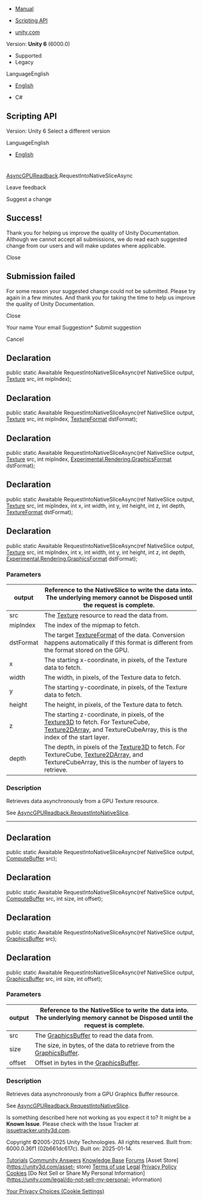 [ ]()

  * [Manual](../Manual/index.html)
  * [Scripting API](../ScriptReference/index.html)

  * [unity.com](https://unity.com/)

Version: **Unity 6** (6000.0)

  * Supported
  * Legacy

LanguageEnglish

  * [English]()

  * C#

[ ](https://docs.unity3d.com)

## Scripting API

Version: Unity 6 Select a different version

LanguageEnglish

  * [English]()

#
[AsyncGPUReadback](Rendering.AsyncGPUReadback.html).RequestIntoNativeSliceAsync

Leave feedback

Suggest a change

## Success!

Thank you for helping us improve the quality of Unity Documentation. Although
we cannot accept all submissions, we do read each suggested change from our
users and will make updates where applicable.

Close

## Submission failed

For some reason your suggested change could not be submitted. Please <a>try
again</a> in a few minutes. And thank you for taking the time to help us
improve the quality of Unity Documentation.

Close

Your name Your email Suggestion* Submit suggestion

Cancel

[ ]()

## Declaration

public static Awaitable<AsyncGPUReadbackRequest>
RequestIntoNativeSliceAsync(ref NativeSlice<T> output, [Texture](Texture.html)
src, int mipIndex);

## Declaration

public static Awaitable<AsyncGPUReadbackRequest>
RequestIntoNativeSliceAsync(ref NativeSlice<T> output, [Texture](Texture.html)
src, int mipIndex, [TextureFormat](TextureFormat.html) dstFormat);

## Declaration

public static Awaitable<AsyncGPUReadbackRequest>
RequestIntoNativeSliceAsync(ref NativeSlice<T> output, [Texture](Texture.html)
src, int mipIndex,
[Experimental.Rendering.GraphicsFormat](Experimental.Rendering.GraphicsFormat.html)
dstFormat);

## Declaration

public static Awaitable<AsyncGPUReadbackRequest>
RequestIntoNativeSliceAsync(ref NativeSlice<T> output, [Texture](Texture.html)
src, int mipIndex, int x, int width, int y, int height, int z, int depth,
[TextureFormat](TextureFormat.html) dstFormat);

## Declaration

public static Awaitable<AsyncGPUReadbackRequest>
RequestIntoNativeSliceAsync(ref NativeSlice<T> output, [Texture](Texture.html)
src, int mipIndex, int x, int width, int y, int height, int z, int depth,
[Experimental.Rendering.GraphicsFormat](Experimental.Rendering.GraphicsFormat.html)
dstFormat);

### Parameters

output | Reference to the NativeSlice to write the data into. The underlying memory cannot be Disposed until the request is complete.  
---|---  
src | The [Texture](Texture.html) resource to read the data from.  
mipIndex | The index of the mipmap to fetch.  
dstFormat | The target [TextureFormat](TextureFormat.html) of the data. Conversion happens automatically if this format is different from the format stored on the GPU.  
x | The starting x-coordinate, in pixels, of the Texture data to fetch.  
width | The width, in pixels, of the Texture data to fetch.  
y | The starting y-coordinate, in pixels, of the Texture data to fetch.  
height | The height, in pixels, of the Texture data to fetch.  
z | The starting z-coordinate, in pixels, of the [Texture3D](Texture3D.html) to fetch. For TextureCube, [Texture2DArray](Texture2DArray.html), and TextureCubeArray, this is the index of the start layer.  
depth | The depth, in pixels of the [Texture3D](Texture3D.html) to fetch. For TextureCube, [Texture2DArray](Texture2DArray.html), and TextureCubeArray, this is the number of layers to retrieve.  
  
### Description

Retrieves data asynchronously from a GPU Texture resource.

See
[AsyncGPUReadback.RequestIntoNativeSlice](Rendering.AsyncGPUReadback.RequestIntoNativeSlice.html).

* * *

## Declaration

public static Awaitable<AsyncGPUReadbackRequest>
RequestIntoNativeSliceAsync(ref NativeSlice<T> output,
[ComputeBuffer](ComputeBuffer.html) src);

## Declaration

public static Awaitable<AsyncGPUReadbackRequest>
RequestIntoNativeSliceAsync(ref NativeSlice<T> output,
[ComputeBuffer](ComputeBuffer.html) src, int size, int offset);

## Declaration

public static Awaitable<AsyncGPUReadbackRequest>
RequestIntoNativeSliceAsync(ref NativeSlice<T> output,
[GraphicsBuffer](GraphicsBuffer.html) src);

## Declaration

public static Awaitable<AsyncGPUReadbackRequest>
RequestIntoNativeSliceAsync(ref NativeSlice<T> output,
[GraphicsBuffer](GraphicsBuffer.html) src, int size, int offset);

### Parameters

output | Reference to the NativeSlice to write the data into. The underlying memory cannot be Disposed until the request is complete.  
---|---  
src | The [GraphicsBuffer](GraphicsBuffer.html) to read the data from.  
size | The size, in bytes, of the data to retrieve from the [GraphicsBuffer](GraphicsBuffer.html).  
offset | Offset in bytes in the [GraphicsBuffer](GraphicsBuffer.html).  
  
### Description

Retrieves data asynchronously from a GPU Graphics Buffer resource.

See
[AsyncGPUReadback.RequestIntoNativeSlice](Rendering.AsyncGPUReadback.RequestIntoNativeSlice.html).

Is something described here not working as you expect it to? It might be a
**Known Issue**. Please check with the Issue Tracker at
[issuetracker.unity3d.com](https://issuetracker.unity3d.com).

Copyright ©2005-2025 Unity Technologies. All rights reserved. Built from:
6000.0.36f1 (02b661dc617c). Built on: 2025-01-14.

[Tutorials](https://unity3d.com/learn) [Community
Answers](https://answers.unity3d.com) [Knowledge
Base](https://support.unity3d.com/hc/en-us)
[Forums](https://forum.unity3d.com) [Asset Store](https://unity3d.com/asset-
store) [Terms of use](https://docs.unity3d.com/Manual/TermsOfUse.html)
[Legal](https://unity.com/legal) [Privacy
Policy](https://unity.com/legal/privacy-policy)
[Cookies](https://unity.com/legal/cookie-policy) [Do Not Sell or Share My
Personal Information](https://unity.com/legal/do-not-sell-my-personal-
information)

[Your Privacy Choices (Cookie Settings)](javascript:void\(0\);)


